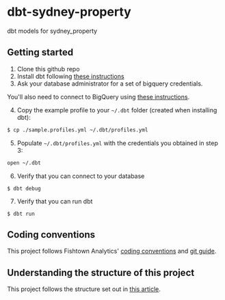 # dbt-sydney-property

dbt models for sydney_property

## Getting started

1. Clone this github repo
2. Install dbt following [these instructions](https://docs.getdbt.com/docs/installation)
3. Ask your database administrator for a set of bigquery credentials.

You'll also need to connect to BigQuery using [these instructions](https://docs.getdbt.com/docs/profile-bigquery#section-oauth-authorization).

4. Copy the example profile to your `~/.dbt` folder (created when installing dbt):

```bash
$ cp ./sample.profiles.yml ~/.dbt/profiles.yml
```

5. Populate `~/.dbt/profiles.yml` with the credentials you obtained in step 3:

```bash
open ~/.dbt
```

6. Verify that you can connect to your database

```
$ dbt debug
```

7. Verify that you can run dbt

```
$ dbt run
```

## Coding conventions

This project follows Fishtown Analytics' [coding conventions](https://github.com/fishtown-analytics/corp/blob/master/dbt_coding_conventions.md) and [git guide](https://github.com/fishtown-analytics/corp/blob/master/git-guide.md).

## Understanding the structure of this project

This project follows the structure set out in [this article](https://discourse.getdbt.com/t/how-we-structure-our-dbt-projects/355).
